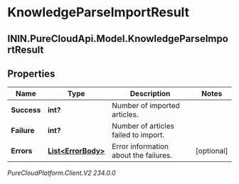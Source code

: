 # KnowledgeParseImportResult

## ININ.PureCloudApi.Model.KnowledgeParseImportResult

## Properties

|Name | Type | Description | Notes|
|------------ | ------------- | ------------- | -------------|
| **Success** | **int?** | Number of imported articles. | |
| **Failure** | **int?** | Number of articles failed to import. | |
| **Errors** | [**List&lt;ErrorBody&gt;**](ErrorBody) | Error information about the failures. | [optional] |



_PureCloudPlatform.Client.V2 234.0.0_

